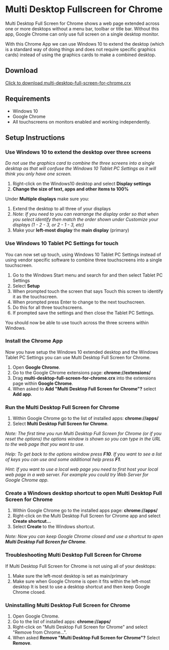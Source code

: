 # Multi Desktop Fullscreen for Chrome #

Multi Desktop Full Screen for Chrome shows a web page extended across one or more desktops without a menu bar, toolbar or title bar. Without this app, Google Chrome can only use full screen on a single desktop monitor.

With this Chrome App we can use Windows 10 to extend the desktop (which is a standard way of doing things and does not require specific graphics cards) instead of using the graphics cards to make a combined desktop.

## Download ##
[Click to download multi-desktop-full-screen-for-chrome.crx](https://github.com/SAP/digitalboardroom-multidesktop-fullscreen-chrome/blob/master/multi-desktop-full-screen-for-chrome.crx?raw=true)

## Requirements ##
* Windows 10
* Google Chrome
* All touchscreens on monitors enabled and working independently.

## Setup Instructions ##
### Use Windows 10 to extend the desktop over three screens ###
*Do not use the graphics card to combine the three screens into a single desktop as that will confuse the Windows 10 Tablet PC Settings as it will think you only have one screen.*
1. Right-click on the Windows10 desktop and select **Display settings**
2. **Change the size of text, apps and other items to 100%**

Under **Multiple displays** make sure you:
1. Extend the desktop to all three of your displays
2. *Note: If you need to you can rearrange the display order so that when you select identify then match the order shown  under Customize your displays (1 - 2  - 3, or 2 - 1 - 3, etc)*
3. Make your **left-most display** the **main display** (primary)

### Use Windows 10 Tablet PC Settings for touch ###
You can now set up touch, using Windows 10 Tablet PC Settings instead of using vendor specific software to combine three touchscreens into a single touchscreen.
1. Go to the Windows Start menu and search for and then select Tablet PC Settings
2. Select **Setup**
3. When prompted touch the screen that says Touch this screen to identify it as the touchscreen.
4. When prompted press Enter to change to the next touchscreen.
5. Do this for all three touchscreens.
6. If prompted save the settings and then close the Tablet PC Settings.

You should now be able to use touch across the three screens within Windows.

### Install the Chrome App ###
Now you have setup the Windows 10 extended desktop and the Windows Tablet PC Settings you can use Multi Desktop Full Screen for Chrome.
1. Open **Google Chrome**.
2. Go to the Google Chrome extensions page: **chrome://extensions/**
3. Drag **multi-desktop-full-screen-for-chrome.crx** into the extensions page within **Google Chrome**.
4. When asked to **Add "Multi Desktop Full Screen for Chrome"?** select **Add app**.

### Run the Multi Desktop Full Screen for Chrome ###
1. Within Google Chrome go to the list of installed apps: **chrome://apps/**
2. Select **Multi Desktop Full Screen for Chrome**.

*Note: The first time you run Multi Desktop Full Screen for Chrome (or if you reset the options) the options window is shown so you can type in the URL to the web page that you want to use.*

*Help: To get back to the options window press **F10**. If you want to see a list of keys you can use and some additional help press **F1**.*

*Hint: If you want to use a local web page you need to first host your local web page in a web server. For example you could try Web Server for Google Chrome app.*

### Create a Windows desktop shortcut to open Multi Desktop Full Screen for Chrome ###
1. Within Google Chrome go to the installed apps page: **chrome://apps/**
2. Right-click on the Multi Desktop Full Screen for Chrome app and select **Create shortcut...**
3. Select **Create** to the Windows shortcut.

*Note: Now you can keep Google Chrome closed and use a shortcut to open **Multi Desktop Full Screen for Chrome**.*

### Troubleshooting Multi Desktop Full Screen for Chrome ###
If Multi Desktop Full Screen for Chrome is not using all of your desktops:
1. Make sure the left-most desktop is set as main/primary
2. Make sure when Google Chrome is open it fits within the left-most desktop
It is best to use a desktop shortcut and then keep Google Chrome closed.

### Uninstalling Multi Desktop Full Screen for Chrome ###
1. Open Google Chrome.
2. Go to the list of installed apps: **chrome://apps/**
3. Right-click on "Multi Desktop Full Screen for Chrome" and select "Remove from Chrome...".
4. When asked **Remove "Multi Desktop Full Screen for Chrome"?** Select **Remove**.

